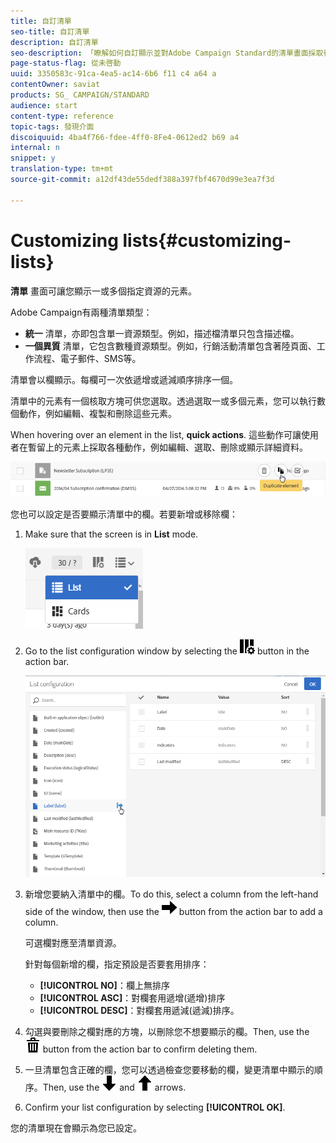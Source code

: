 ```yaml
---
title: 自訂清單
seo-title: 自訂清單
description: 自訂清單
seo-description: 「瞭解如何自訂顯示並對Adobe Campaign Standard的清單畫面採取行動：排序、篩選、刪除或複製元素。清單畫面會顯示一或多個指定資源的元素」。
page-status-flag: 從未啓動
uuid: 3350583c-91ca-4ea5-ac14-6b6 f11 c4 a64 a
contentOwner: saviat
products: SG_ CAMPAIGN/STANDARD
audience: start
content-type: reference
topic-tags: 發現介面
discoiquuid: 4ba4f766-fdee-4ff0-8Fe4-0612ed2 b69 a4
internal: n
snippet: y
translation-type: tm+mt
source-git-commit: a12df43de55dedf388a397fbf4670d99e3ea7f3d

---
```



# Customizing lists{#customizing-lists}

**清單** 畫面可讓您顯示一或多個指定資源的元素。

Adobe Campaign有兩種清單類型：

* **統一** 清單，亦即包含單一資源類型。例如，描述檔清單只包含描述檔。
* **一個異質** 清單，它包含數種資源類型。例如，行銷活動清單包含著陸頁面、工作流程、電子郵件、SMS等。

清單會以欄顯示。每欄可一次依遞增或遞減順序排序一個。

清單中的元素有一個核取方塊可供您選取。透過選取一或多個元素，您可以執行數個動作，例如編輯、複製和刪除這些元素。

When hovering over an element in the list, **quick actions**. 這些動作可讓使用者在暫留上的元素上採取各種動作，例如編輯、選取、刪除或顯示詳細資料。

![](assets/overview_list_quickactions.png)

您也可以設定是否要顯示清單中的欄。若要新增或移除欄：

1. Make sure that the screen is in **List** mode.

   ![](assets/export_list_mode_switch.png)

1. Go to the list configuration window by selecting the ![](assets/columnsettings.png) button in the action bar.

   ![](assets/list_configuration1.png)

1. 新增您要納入清單中的欄。To do this, select a column from the left-hand side of the window, then use the ![](assets/arrowright.png) button from the action bar to add a column.

   可選欄對應至清單資源。

   針對每個新增的欄，指定預設是否要套用排序：

   * **[!UICONTROL NO]**：欄上無排序
   * **[!UICONTROL ASC]**：對欄套用遞增(遞增)排序
   * **[!UICONTROL DESC]**：對欄套用遞減(遞減)排序。

1. 勾選與要刪除之欄對應的方塊，以刪除您不想要顯示的欄。Then, use the ![](assets/delete.png) button from the action bar to confirm deleting them.
1. 一旦清單包含正確的欄，您可以透過檢查您要移動的欄，變更清單中顯示的順序。Then, use the ![](assets/arrowdown.png) and ![](assets/arrowup.png) arrows.
1. Confirm your list configuration by selecting **[!UICONTROL OK]**.

您的清單現在會顯示為您已設定。
